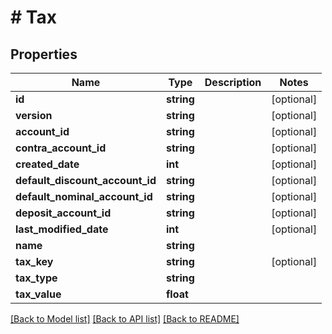 # # Tax

## Properties

Name | Type | Description | Notes
------------ | ------------- | ------------- | -------------
**id** | **string** |  | [optional]
**version** | **string** |  | [optional]
**account_id** | **string** |  | [optional]
**contra_account_id** | **string** |  | [optional]
**created_date** | **int** |  | [optional]
**default_discount_account_id** | **string** |  | [optional]
**default_nominal_account_id** | **string** |  | [optional]
**deposit_account_id** | **string** |  | [optional]
**last_modified_date** | **int** |  | [optional]
**name** | **string** |  |
**tax_key** | **string** |  | [optional]
**tax_type** | **string** |  |
**tax_value** | **float** |  |

[[Back to Model list]](../../README.md#models) [[Back to API list]](../../README.md#endpoints) [[Back to README]](../../README.md)
